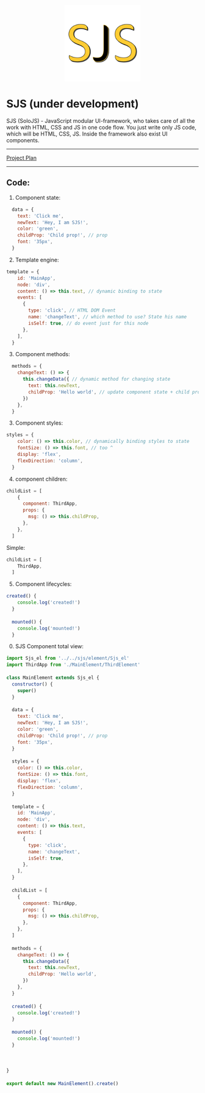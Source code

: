 

<p align="center"><img width="200" src="https://github.com/RayVector/SoloJS/blob/master/SoloJS Logo.png"></p>

# SJS (under development)

SJS (SoloJS) - JavaScript modular UI-framework, who takes care of all the work with HTML, CSS and JS in one code flow. 
You just write only JS code, which will be HTML, CSS, JS. Inside the framework also exist UI components.
___

<a href="https://github.com/users/RayVector/projects/1?add_cards_query=is%3Aopen">Project Plan</a>

___

## Code:

1) Component state:
```javascript
  data = {
    text: 'Click me',
    newText: 'Hey, I am SJS!',
    color: 'green',
    childProp: 'Child prop!', // prop
    font: '35px',
  }
```

2) Template engine:
```javascript
template = {
    id: 'MainApp',
    node: 'div',
    content: () => this.text, // dynamic binding to state
    events: [
      {
        type: 'click', // HTML DOM Event
        name: 'changeText', // which method to use? State his name
        isSelf: true, // do event just for this node
      },
    ],
  }
```


3) Component methods:
```javascript
  methods = {
    changeText: () => { 
      this.changeData({ // dynamic method for changing state
        text: this.newText,
        childProp: 'Hello world', // update component state + child prop
      })
    },
  }
```

3) Component styles:
```javascript
styles = {
    color: () => this.color, // dynamically binding styles to state
    fontSize: () => this.font, // too ^
    display: 'flex',
    flexDirection: 'column',
  }
```

4) component children:
```javascript
childList = [
    {
      component: ThirdApp,
      props: {
        msg: () => this.childProp,
      },
    },
  ]
```

Simple:
```javascript
childList = [
    ThirdApp,
  ]
```

5) Component lifecycles:
```javascript
created() {
    console.log('created!')
  }

  mounted() {
    console.log('mounted!')
  }
```


0) SJS Component total view:

```javascript
import Sjs_el from '../../sjs/element/Sjs_el'
import ThirdApp from './MainElement/ThirdElement'

class MainElement extends Sjs_el {
  constructor() {
    super()
  }

  data = {
    text: 'Click me',
    newText: 'Hey, I am SJS!',
    color: 'green',
    childProp: 'Child prop!', // prop
    font: '35px',
  }

  styles = {
    color: () => this.color,
    fontSize: () => this.font,
    display: 'flex',
    flexDirection: 'column',
  }

  template = {
    id: 'MainApp',
    node: 'div',
    content: () => this.text,
    events: [
      {
        type: 'click',
        name: 'changeText',
        isSelf: true,
      },
    ],
  }

  childList = [
    {
      component: ThirdApp,
      props: {
        msg: () => this.childProp,
      },
    },
  ]

  methods = {
    changeText: () => {
      this.changeData({
        text: this.newText,
        childProp: 'Hello world',
      })
    },
  }

  created() {
    console.log('created!')
  }

  mounted() {
    console.log('mounted!')
  }

  

}

export default new MainElement().create()
```
